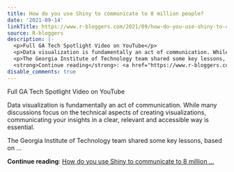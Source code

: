 ```yaml
---
title: How do you use Shiny to communicate to 8 million people?
date: '2021-09-14'
linkTitle: https://www.r-bloggers.com/2021/09/how-do-you-use-shiny-to-communicate-to-8-million-people/
source: R-bloggers
description: |-
  <p>Full GA Tech Spotlight Video on YouTube</p>
  <p>Data visualization is fundamentally an act of communication. While many discussions focus on the technical aspects of creating visualizations, communicating your insights in a clear, relevant and accessible way is essential.</p>
  <p>The Georgia Institute of Technology team shared some key lessons, based on ...</p>
  <strong>Continue reading</strong>: <a href="https://www.r-bloggers.com/2021/09/how-do-you-use-shiny-to-communicate-to-8-million-people/">How do you use Shiny to communicate to 8 million ...
disable_comments: true
---
```

<p>Full GA Tech Spotlight Video on YouTube</p>
<p>Data visualization is fundamentally an act of communication. While many discussions focus on the technical aspects of creating visualizations, communicating your insights in a clear, relevant and accessible way is essential.</p>
<p>The Georgia Institute of Technology team shared some key lessons, based on ...</p>
<strong>Continue reading</strong>: <a href="https://www.r-bloggers.com/2021/09/how-do-you-use-shiny-to-communicate-to-8-million-people/">How do you use Shiny to communicate to 8 million ...